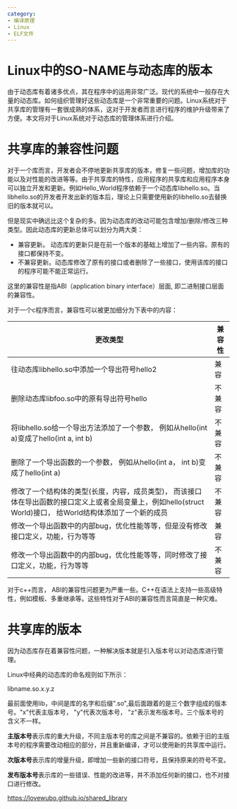 ```yaml
---
category: 
- 编译原理
- Linux
- ELF文件
---
```


# Linux中的SO-NAME与动态库的版本

由于动态库有着诸多优点，其在程序中的运用非常广泛。现代的系统中一般存在大量的动态库。如何组织管理好这些动态库是一个非常重要的问题。Linux系统对于共享库的管理有一套很成熟的体系，这对于开发者而言进行程序的维护升级带来了方便。本文将对于Linux系统对于动态库的管理体系进行介绍。

# 共享库的兼容性问题

对于一个库而言，开发者会不停地更新共享库的版本，修复一些问题，增加库的功能以及对性能的改进等等。由于共享库的特性，应用程序的共享库和应用程序本身可以独立开发和更新。例如Hello_World程序依赖于一个动态库libhello.so。当libhello.so的开发者开发出新的版本后，理论上只需要使用新的libhello.so去替换旧的版本就可以。

但是现实中确远比这个复杂的多。因为动态库的改动可能包含增加/删除/修改三种类型。因此动态库的更新总体可以划分为两大类：

- 兼容更新。 动态库的更新只是在前一个版本的基础上增加了一些内容。原有的接口都保持不变。
- 不兼容更新。动态库修改了原有的接口或者删除了一些接口，使用该库的接口的程序可能不能正常运行。

这里的兼容性是指ABI（application binary interface）层面, 即二进制接口层面的兼容性。

对于一个c程序而言，兼容性可以被更加细分为下表中的内容：

|更改类型|兼容性|
|--|--|
|往动态库libhello.so中添加一个导出符号hello2|兼容|
|删除动态库libfoo.so中的原有导出符号hello|不兼容|
|将libhello.so给一个导出方法添加了一个参数， 例如从hello(int a)变成了hello(int a, int b)|不兼容|
|删除了一个导出函数的一个参数， 例如从hello(int a， int b)变成了hello(int a)|不兼容|
|修改了一个结构体的类型(长度，内容，成员类型)， 而该接口体在导出函数的接口定义上或者全局变量上，例如hello(struct World)接口， 给World结构体添加了一个新的成员|不兼容|
|修改一个导出函数中的内部bug，优化性能等等，但是没有修改接口定义，功能，行为等等|兼容|
|修改一个导出函数中的内部bug，优化性能等等，同时修改了接口定义，功能，行为等等|不兼容|

对于c++而言， ABI的兼容性问题更为严重一些。C++在语法上支持一些高级特性，例如模板、多重继承等。这些特性对于ABI的兼容性而言简直是一种灾难。

# 共享库的版本

因为动态库存在着兼容性问题，一种解决版本就是引入版本号以对动态库进行管理。

Linux中经典的动态库的命名规则如下所示：

libname.so.x.y.z

最前面使用lib，中间是库的名字和后缀".so",最后面跟着的是三个数字组成的版本号。"x"代表主版本号， "y"代表次版本号， "z"表示发布版本号。三个版本号的含义不一样。

**主版本号**表示库的重大升级，不同主版本号的库之间是不兼容的。依赖于旧的主版本号的程序需要改动相应的部分，并且重新编译，才可以使用新的共享库中运行。

**次版本号**表示库的增量升级，即增加一些新的接口符号，且保持原来的符号不变。

**发布版本号**表示库的一些错误、性能的改进等，并不添加任何新的接口，也不对接口进行修改。

https://lovewubo.github.io/shared_library
